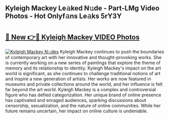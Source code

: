 ## Kyleigh Mackey Le𝚊ked N𝚞de - Part-LMg Video Photos - Hot Onlyf𝚊ns Le𝚊ks 5rY3Y

# <h2><a href="http://ac10280.deff.icu/?id=Kyleigh+Mackey">🔗 New 👉🔴 Kyleigh Mackey VIDEO Photos</a></h2>

[![Kyleigh Mackey N𝚞des](https://i.imgur.com/rIISA9y.gif)](http://ac10280.deff.icu/?id=Kyleigh+Mackey)
Kyleigh Mackey continues to push the boundaries of contemporary art with her innovative and thought-provoking works. She is currently working on a new series of paintings that explore the theme of memory and its relationship to identity. Kyleigh Mackey's impact on the art world is significant, as she continues to challenge traditional notions of art and inspire a new generation of artists. Her works are now featured in museums and private collections around the world, and her influence is felt far beyond the art world. Kyleigh Mackey is a complex and controversial figure who has defied categorization. Her unique brand of online presence has captivated and enraged audiences, sparking discussions about censorship, sexualization, and the nature of online communities. While her future remains uncertain, her impact on online culture is undeniable.
